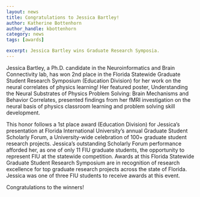 ```yaml
---
layout: news
title: Congratulations to Jessica Bartley!
author: Katherine Bottenhorn
author_handle: kbottenhorn
category: news
tags: [awards]

excerpt: Jessica Bartley wins Graduate Research Symposia.
---
```


Jessica Bartley, a Ph.D. candidate in the Neuroinformatics and Brain Connectivity lab, has won 2nd place in the Florida Statewide Graduate Student Research Symposium (Education Division) for her work on the neural correlates of physics learning! Her featured poster, Understanding the Neural Substrates of Physics Problem Solving: Brain Mechanisms and Behavior Correlates, presented findings from her fMRI investigation on the neural basis of physics classroom learning and problem solving skill development.

This honor follows a 1st place award (Education Division) for Jessica’s presentation at Florida International University’s annual Graduate Student Scholarly Forum, a University-wide celebration of 100+ graduate student research projects. Jessica’s outstanding Scholarly Forum performance afforded her, as one of only 11 FIU graduate students, the opportunity to represent FIU at the statewide competition. Awards at this Florida Statewide Graduate Student Research Symposium are in recognition of research excellence for top graduate research projects across the state of Florida. Jessica was one of three FIU students to receive awards at this event.

Congratulations to the winners!
